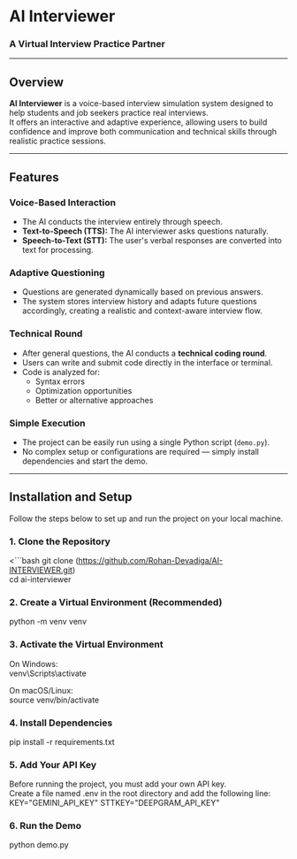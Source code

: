 # AI Interviewer
### A Virtual Interview Practice Partner

---

## Overview
**AI Interviewer** is a voice-based interview simulation system designed to help students and job seekers practice real interviews.  
It offers an interactive and adaptive experience, allowing users to build confidence and improve both communication and technical skills through realistic practice sessions.

---

## Features

### Voice-Based Interaction
- The AI conducts the interview entirely through speech.  
- **Text-to-Speech (TTS):** The AI interviewer asks questions naturally.  
- **Speech-to-Text (STT):** The user's verbal responses are converted into text for processing.  

### Adaptive Questioning
- Questions are generated dynamically based on previous answers.  
- The system stores interview history and adapts future questions accordingly, creating a realistic and context-aware interview flow.  

### Technical Round
- After general questions, the AI conducts a **technical coding round**.  
- Users can write and submit code directly in the interface or terminal.  
- Code is analyzed for:
  - Syntax errors  
  - Optimization opportunities  
  - Better or alternative approaches  

### Simple Execution
- The project can be easily run using a single Python script (`demo.py`).  
- No complex setup or configurations are required — simply install dependencies and start the demo.  

---

## Installation and Setup

Follow the steps below to set up and run the project on your local machine.

### 1. Clone the Repository
<```bash
git clone (https://github.com/Rohan-Devadiga/AI-INTERVIEWER.git)<br>
cd ai-interviewer 

### 2. Create a Virtual Environment (Recommended)
python -m venv venv

### 3. Activate the Virtual Environment
On Windows:<br>
venv\Scripts\activate

On macOS/Linux:<br>
source venv/bin/activate

### 4. Install Dependencies
pip install -r requirements.txt

### 5. Add Your API Key<br>

Before running the project, you must add your own API key.<br>
Create a file named .env in the root directory and add the following line:<br>
KEY="GEMINI_API_KEY"
STTKEY="DEEPGRAM_API_KEY"

### 6. Run the Demo
python demo.py
